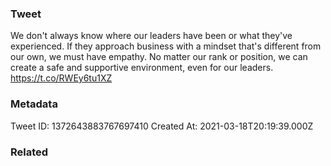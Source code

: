 ### Tweet
We don't always know where our leaders have been or what they've experienced. If they approach business with a mindset that's different from our own, we must have empathy. No matter our rank or position, we can create a safe and supportive environment, even for our leaders. https://t.co/RWEy6tu1XZ

### Metadata
Tweet ID: 1372643883767697410
Created At: 2021-03-18T20:19:39.000Z

### Related

